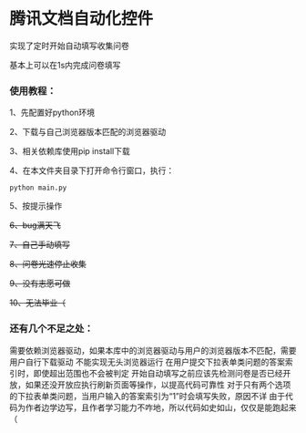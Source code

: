 # 腾讯文档自动化控件

实现了定时开始自动填写收集问卷

基本上可以在1s内完成问卷填写

### 使用教程：
1、先配置好python环境

2、下载与自己浏览器版本匹配的浏览器驱动

3、相关依赖库使用pip install下载

4、在本文件夹目录下打开命令行窗口，执行：
```
python main.py
```
5、按提示操作

~~6、bug满天飞~~

~~7、自己手动填写~~

~~8、问卷光速停止收集~~

~~9、没有志愿可做~~

~~10、无法毕业（~~

### 还有几个不足之处：
需要依赖浏览器驱动，如果本库中的浏览器驱动与用户的浏览器版本不匹配，需要用户自行下载驱动
不能实现无头浏览器运行
在用户提交下拉表单类问题的答案索引时，即使超出范围也不会被判定
开始自动填写之前应该先检测问卷是否已经开放，如果还没开放应执行刷新页面等操作，以提高代码可靠性
对于只有两个选项的下拉表单类问题，当用户输入的答案索引为“1”时会填写失败，原因不详
由于代码为作者边学边写，且作者学习能力不咋地，所以代码如史如山，仅仅是能跑起来（
